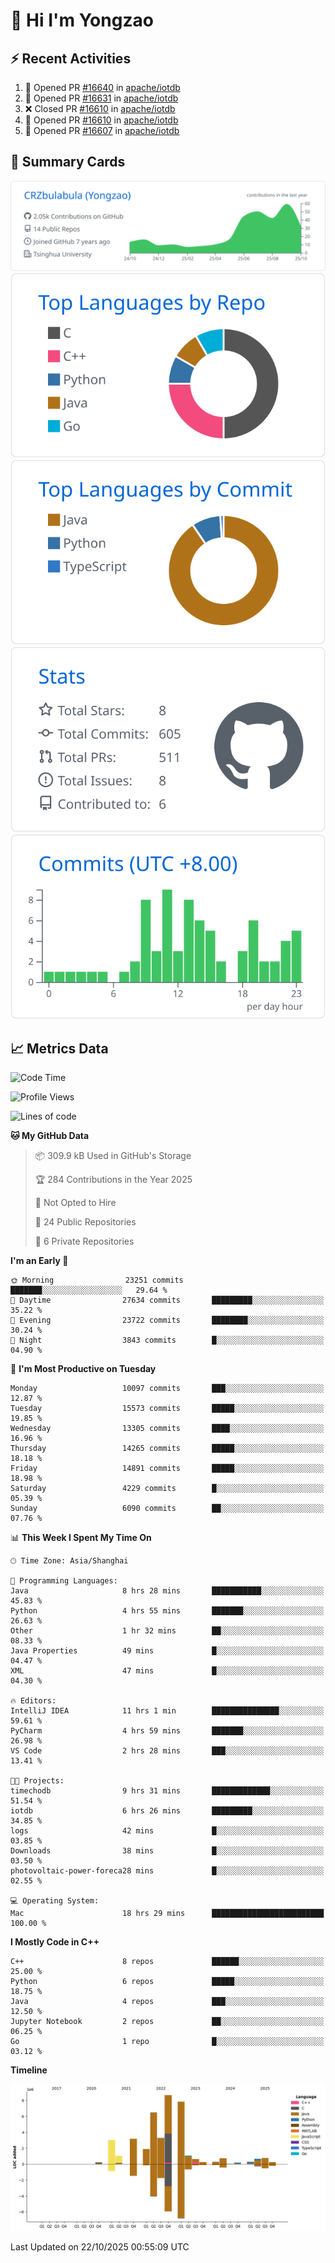 # 👋 Hi I'm Yongzao

## ⚡ Recent Activities
<!--START_SECTION:activity-->
1. 💪 Opened PR [#16640](undefined) in [apache/iotdb](https://github.com/apache/iotdb)
2. 💪 Opened PR [#16631](undefined) in [apache/iotdb](https://github.com/apache/iotdb)
3. ❌ Closed PR [#16610](undefined) in [apache/iotdb](https://github.com/apache/iotdb)
4. 💪 Opened PR [#16610](undefined) in [apache/iotdb](https://github.com/apache/iotdb)
5. 💪 Opened PR [#16607](undefined) in [apache/iotdb](https://github.com/apache/iotdb)
<!--END_SECTION:activity-->

## 🎑 Summary Cards

[![](https://raw.githubusercontent.com/CRZbulabula/CRZbulabula/main/profile-summary-card-output/github/0-profile-details.svg)](https://github.com/vn7n24fzkq/github-profile-summary-cards)
[![](https://raw.githubusercontent.com/CRZbulabula/CRZbulabula/main/profile-summary-card-output/github/1-repos-per-language.svg)](https://github.com/vn7n24fzkq/github-profile-summary-cards) [![](https://raw.githubusercontent.com/CRZbulabula/CRZbulabula/main/profile-summary-card-output/github/2-most-commit-language.svg)](https://github.com/vn7n24fzkq/github-profile-summary-cards)
[![](https://raw.githubusercontent.com/CRZbulabula/CRZbulabula/main/profile-summary-card-output/github/3-stats.svg)](https://github.com/vn7n24fzkq/github-profile-summary-cards) [![](https://raw.githubusercontent.com/CRZbulabula/CRZbulabula/main/profile-summary-card-output/github/4-productive-time.svg)](https://github.com/vn7n24fzkq/github-profile-summary-cards)

## 📈 Metrics Data

<!--START_SECTION:waka-->
![Code Time](http://img.shields.io/badge/Code%20Time-1%2C344%20hrs%2045%20mins-blue)

![Profile Views](http://img.shields.io/badge/Profile%20Views-5-blue)

![Lines of code](https://img.shields.io/badge/From%20Hello%20World%20I%27ve%20Written-40.7%20million%20lines%20of%20code-blue)

**🐱 My GitHub Data** 

> 📦 309.9 kB Used in GitHub's Storage 
 > 
> 🏆 284 Contributions in the Year 2025
 > 
> 🚫 Not Opted to Hire
 > 
> 📜 24 Public Repositories 
 > 
> 🔑 6 Private Repositories 
 > 
**I'm an Early 🐤** 

```text
🌞 Morning                23251 commits       ███████░░░░░░░░░░░░░░░░░░   29.64 % 
🌆 Daytime                27634 commits       █████████░░░░░░░░░░░░░░░░   35.22 % 
🌃 Evening                23722 commits       ████████░░░░░░░░░░░░░░░░░   30.24 % 
🌙 Night                  3843 commits        █░░░░░░░░░░░░░░░░░░░░░░░░   04.90 % 
```
📅 **I'm Most Productive on Tuesday** 

```text
Monday                   10097 commits       ███░░░░░░░░░░░░░░░░░░░░░░   12.87 % 
Tuesday                  15573 commits       █████░░░░░░░░░░░░░░░░░░░░   19.85 % 
Wednesday                13305 commits       ████░░░░░░░░░░░░░░░░░░░░░   16.96 % 
Thursday                 14265 commits       █████░░░░░░░░░░░░░░░░░░░░   18.18 % 
Friday                   14891 commits       █████░░░░░░░░░░░░░░░░░░░░   18.98 % 
Saturday                 4229 commits        █░░░░░░░░░░░░░░░░░░░░░░░░   05.39 % 
Sunday                   6090 commits        ██░░░░░░░░░░░░░░░░░░░░░░░   07.76 % 
```


📊 **This Week I Spent My Time On** 

```text
🕑︎ Time Zone: Asia/Shanghai

💬 Programming Languages: 
Java                     8 hrs 28 mins       ███████████░░░░░░░░░░░░░░   45.83 % 
Python                   4 hrs 55 mins       ███████░░░░░░░░░░░░░░░░░░   26.63 % 
Other                    1 hr 32 mins        ██░░░░░░░░░░░░░░░░░░░░░░░   08.33 % 
Java Properties          49 mins             █░░░░░░░░░░░░░░░░░░░░░░░░   04.47 % 
XML                      47 mins             █░░░░░░░░░░░░░░░░░░░░░░░░   04.30 % 

🔥 Editors: 
IntelliJ IDEA            11 hrs 1 min        ███████████████░░░░░░░░░░   59.61 % 
PyCharm                  4 hrs 59 mins       ███████░░░░░░░░░░░░░░░░░░   26.98 % 
VS Code                  2 hrs 28 mins       ███░░░░░░░░░░░░░░░░░░░░░░   13.41 % 

🐱‍💻 Projects: 
timechodb                9 hrs 31 mins       █████████████░░░░░░░░░░░░   51.54 % 
iotdb                    6 hrs 26 mins       █████████░░░░░░░░░░░░░░░░   34.85 % 
logs                     42 mins             █░░░░░░░░░░░░░░░░░░░░░░░░   03.85 % 
Downloads                38 mins             █░░░░░░░░░░░░░░░░░░░░░░░░   03.50 % 
photovoltaic-power-foreca28 mins             █░░░░░░░░░░░░░░░░░░░░░░░░   02.55 % 

💻 Operating System: 
Mac                      18 hrs 29 mins      █████████████████████████   100.00 % 
```

**I Mostly Code in C++** 

```text
C++                      8 repos             ██████░░░░░░░░░░░░░░░░░░░   25.00 % 
Python                   6 repos             █████░░░░░░░░░░░░░░░░░░░░   18.75 % 
Java                     4 repos             ███░░░░░░░░░░░░░░░░░░░░░░   12.50 % 
Jupyter Notebook         2 repos             ██░░░░░░░░░░░░░░░░░░░░░░░   06.25 % 
Go                       1 repo              █░░░░░░░░░░░░░░░░░░░░░░░░   03.12 % 
```



**Timeline**

![Lines of Code chart](https://raw.githubusercontent.com/CRZbulabula/CRZbulabula/main/assets/bar_graph.png)


 Last Updated on 22/10/2025 00:55:09 UTC
<!--END_SECTION:waka-->

